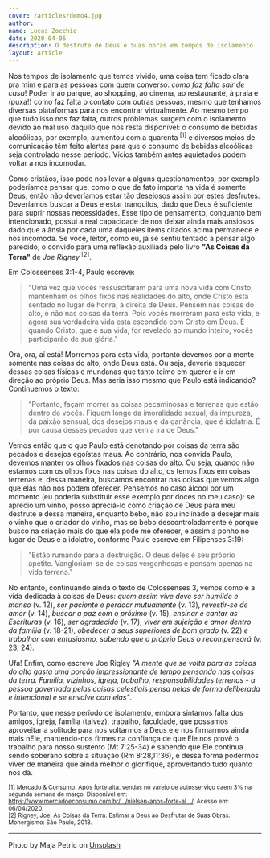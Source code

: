 ```yaml
---
cover: /articles/demo4.jpg
author:
name: Lucas Zocchio
date: 2020-04-06
description: O desfrute de Deus e Suas obras em tempos de isolamento
layout: article
---
```


Nos tempos de isolamento que temos vivido, uma coisa tem ficado clara pra mim e para as pessoas com quem converso: _como faz falta sair de casa_! Poder ir ao parque, ao shopping, ao cinema, ao restaurante, à praia e (puxa!) como faz falta o contato com outras pessoas, mesmo que tenhamos diversas plataformas para nos encontrar virtualmente. Ao mesmo tempo que tudo isso nos faz falta, outros problemas surgem com o isolamento devido ao mal uso daquilo que nos resta disponível: o consumo de bebidas alcoólicas, por exemplo, aumentou com a quarenta <sup>[1]</sup> e diversos meios de comunicação têm feito alertas para que o consumo de bebidas alcoólicas seja controlado nesse período. Vícios também antes aquietados podem voltar a nos incomodar.

Como cristãos, isso pode nos levar a alguns questionamentos, por exemplo poderíamos pensar que, como o que de fato importa na vida é somente Deus, então não deveríamos estar tão desejosos assim por estes desfrutes. Deveríamos buscar a Deus e estar tranquilos, dado que Deus é suficiente para suprir nossas necessidades. Esse tipo de pensamento, conquanto bem intencionado, possui a real capacidade de nos deixar ainda mais ansiosos dado que a ânsia por cada uma daqueles items citados acima permanece e nos incomoda. Se você, leitor, como eu, já se sentiu tentado a pensar algo parecido, o convido para uma reflexão auxiliada pelo livro **"As Coisas da Terra"** de _Joe Rigney_ <sup>[2]</sup>.

Em Colossenses 3:1-4, Paulo escreve:

> "Uma vez que vocês ressuscitaram para uma nova vida com Cristo, mantenham os olhos fixos nas realidades do alto, onde Cristo está sentado no lugar de honra, à direita de Deus. Pensem nas coisas do alto, e não nas coisas da terra. Pois vocês morreram para esta vida, e agora sua verdadeira vida está escondida com Cristo em Deus. E quando Cristo, que é sua vida, for revelado ao mundo inteiro, vocês participarão de sua glória."

Ora, ora, aí está! Morremos para esta vida, portanto devemos por a mente somente nas coisas do alto, onde Deus está. Ou seja, deveria esquecer dessas coisas físicas e mundanas que tanto teimo em querer e ir em direção ao próprio Deus. Mas seria isso mesmo que Paulo está indicando? Continuemos o texto:

> "Portanto, façam morrer as coisas pecaminosas e terrenas que estão dentro de vocês. Fiquem longe da imoralidade sexual, da impureza, da paixão sensual, dos desejos maus e da ganância, que é idolatria. É por causa desses pecados que vem a ira de Deus."

Vemos então que o que Paulo está denotando por coisas da terra são pecados e desejos egoístas maus. Ao contrário, nos convida Paulo, devemos manter os olhos fixados nas coisas do alto.
Ou seja, quando não estamos com os olhos fixos nas coisas do alto, os temos fixos em coisas terrenas e, dessa maneira, buscamos encontrar nas coisas que vemos algo que elas não nos podem oferecer. Pensemos no caso álcool por um momento (eu poderia substituir esse exemplo por doces no meu caso): se aprecio um vinho, posso apreciá-lo como criação de Deus para meu desfrute e dessa maneira, enquanto bebo, não sou inclinado a desejar mais o vinho que o criador do vinho, mas se bebo descontroladamente é porque busco na criação mais do que ela pode me oferecer, e assim a ponho no lugar de Deus e a idolatro, conforme Paulo escreve em Filipenses 3:19:

> "Estão rumando para a destruição. O deus deles é seu próprio apetite. Vangloriam-se de coisas vergonhosas e pensam apenas na vida terrena."

No entanto, continuando ainda o texto de Colossenses 3, vemos como é a vida dedicada à coisas de Deus: _quem assim vive deve ser humilde e manso_ (v. 12), _ser paciente e perdoar mutuamente_ (v. 13), _revestir-se de amor_ (v. 14), _buscar a paz com o próximo_ (v. 15), _ensinar e cantar as Escrituras_ (v. 16), _ser agradecido_ (v. 17), _viver em sujeição e amor dentro da família_ (v. 18-21), _obedecer a seus superiores de bom grado_ (v. 22) _e trabalhar com entusiasmo, sabendo que o próprio Deus o recompensará_ (v. 23, 24).

Ufa! Enfim, como escreve Joe Rigley _"A mente que se volta para as coisas do alto gasta uma porção impressionante de tempo pensando nas coisas da terra. Família, vizinhos, igreja, trabalho, responsabilidades terrenas - a pessoa governada pelas coisas celestiais pensa nelas de forma deliberada e intencional e se envolve com elas"_.

Portanto, que nesse período de isolamento, embora sintamos falta dos amigos, igreja, família (talvez), trabalho, faculdade, que possamos aproveitar a solitude para nos voltarmos a Deus e e nos firmarmos ainda mais nEle, mantendo-nos firmes na confiança de que Ele nos provê o trabalho para nosso sustento (Mt 7:25-34) e sabendo que Ele continua sendo soberano sobre a situação (Rm 8:28,11:36), e dessa forma podermos viver de maneira que ainda melhor o glorifique, aproveitando tudo quanto nos dá.

<small>[1] Mercado & Consumo. Após forte alta, vendas no varejo de autosserviço caem 3% na segunda semana de março. Disponível em: <https://www.mercadoeconsumo.com.br/…/nielsen-apos-forte-al…/>. Acesso em: 06/04/2020.</small>
<br>
<small>[2] Rigney, Joe. As Coisas da Terra: Estimar a Deus ao Desfrutar de Suas Obras. Monergismo: São Paulo, 2018.</small>

---

Photo by Maja Petric on <a href="https://unsplash.com/" target="_blank">Unsplash</a>

